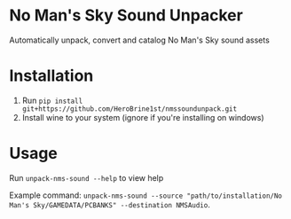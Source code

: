 # No Man's Sky Sound Unpacker
Automatically unpack, convert and catalog No Man's Sky sound assets

# Installation

1. Run ``pip install git+https://github.com/HeroBrine1st/nmssoundunpack.git``
2. Install wine to your system (ignore if you're installing on windows)

# Usage

Run ``unpack-nms-sound --help`` to view help

Example command: ``unpack-nms-sound --source "path/to/installation/No Man's Sky/GAMEDATA/PCBANKS" --destination NMSAudio``.
